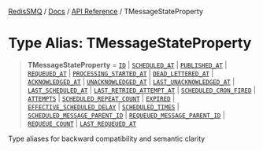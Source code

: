 [RedisSMQ](../../../README.md) / [Docs](../../README.md) / [API Reference](../README.md) / TMessageStateProperty

# Type Alias: TMessageStateProperty

> **TMessageStateProperty** = [`ID`](../enumerations/EMessageProperty.md#id) \| [`SCHEDULED_AT`](../enumerations/EMessageProperty.md#scheduled_at) \| [`PUBLISHED_AT`](../enumerations/EMessageProperty.md#published_at) \| [`REQUEUED_AT`](../enumerations/EMessageProperty.md#requeued_at) \| [`PROCESSING_STARTED_AT`](../enumerations/EMessageProperty.md#processing_started_at) \| [`DEAD_LETTERED_AT`](../enumerations/EMessageProperty.md#dead_lettered_at) \| [`ACKNOWLEDGED_AT`](../enumerations/EMessageProperty.md#acknowledged_at) \| [`UNACKNOWLEDGED_AT`](../enumerations/EMessageProperty.md#unacknowledged_at) \| [`LAST_UNACKNOWLEDGED_AT`](../enumerations/EMessageProperty.md#last_unacknowledged_at) \| [`LAST_SCHEDULED_AT`](../enumerations/EMessageProperty.md#last_scheduled_at) \| [`LAST_RETRIED_ATTEMPT_AT`](../enumerations/EMessageProperty.md#last_retried_attempt_at) \| [`SCHEDULED_CRON_FIRED`](../enumerations/EMessageProperty.md#scheduled_cron_fired) \| [`ATTEMPTS`](../enumerations/EMessageProperty.md#attempts) \| [`SCHEDULED_REPEAT_COUNT`](../enumerations/EMessageProperty.md#scheduled_repeat_count) \| [`EXPIRED`](../enumerations/EMessageProperty.md#expired) \| [`EFFECTIVE_SCHEDULED_DELAY`](../enumerations/EMessageProperty.md#effective_scheduled_delay) \| [`SCHEDULED_TIMES`](../enumerations/EMessageProperty.md#scheduled_times) \| [`SCHEDULED_MESSAGE_PARENT_ID`](../enumerations/EMessageProperty.md#scheduled_message_parent_id) \| [`REQUEUED_MESSAGE_PARENT_ID`](../enumerations/EMessageProperty.md#requeued_message_parent_id) \| [`REQUEUE_COUNT`](../enumerations/EMessageProperty.md#requeue_count) \| [`LAST_REQUEUED_AT`](../enumerations/EMessageProperty.md#last_requeued_at)

Type aliases for backward compatibility and semantic clarity
